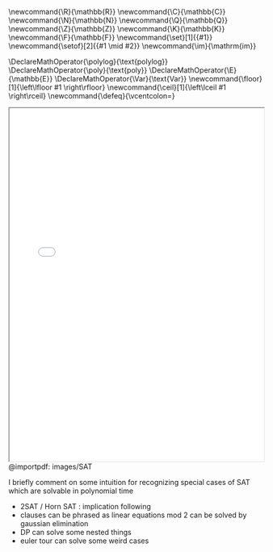 \newcommand{\R}{\mathbb{R}}
\newcommand{\C}{\mathbb{C}}
\newcommand{\N}{\mathbb{N}}
\newcommand{\Q}{\mathbb{Q}}
\newcommand{\Z}{\mathbb{Z}}
\newcommand{\K}{\mathbb{K}}
\newcommand{\F}{\mathbb{F}}
\newcommand{\set}[1]{\{#1\}}
\newcommand{\setof}[2]{\{#1 \mid #2\}}
\newcommand{\im}{\mathrm{im}}

\DeclareMathOperator{\polylog}{\text{polylog}}
\DeclareMathOperator{\poly}{\text{poly}}
\DeclareMathOperator{\E}{\mathbb{E}}
\DeclareMathOperator{\Var}{\text{Var}}
\newcommand{\floor}[1]{\left\lfloor #1 \right\rfloor}
\newcommand{\ceil}[1]{\left\lceil #1 \right\rceil}
\newcommand{\defeq}{\vcentcolon=}



<iframe title="PDF" src="../../pdf_mwe/web0/viewer.html?file=../../posts/complexity/src/images/SAT
.pdf" width="100%" height="700px" ></iframe>
@importpdf: images/SAT


I briefly comment on some intuition for recognizing special cases
of SAT which are solvable in polynomial time

- 2SAT / Horn SAT : implication following
- clauses can be phrased as linear equations mod 2 can be solved by gaussian elimination
- DP can solve some nested things
- euler tour can solve some weird cases

